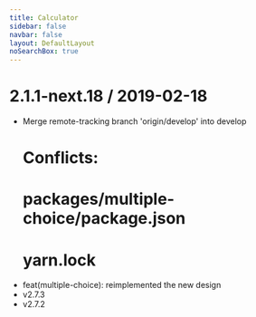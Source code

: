 ```yaml
---
title: Calculator
sidebar: false
navbar: false
layout: DefaultLayout
noSearchBox: true
---
```

2.1.1-next.18 / 2019-02-18
==========================

  * Merge remote-tracking branch 'origin/develop' into develop
    # Conflicts:
    #    packages/multiple-choice/package.json
    #    yarn.lock
  * feat(multiple-choice): reimplemented the new design
  * v2.7.3
  * v2.7.2
